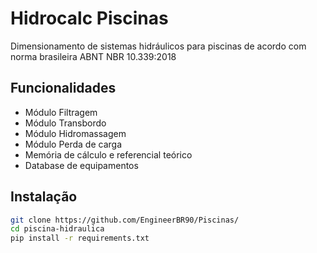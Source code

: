 # Hidrocalc Piscinas
Dimensionamento de sistemas hidráulicos para piscinas de acordo com norma brasileira ABNT NBR 10.339:2018

## Funcionalidades
- Módulo Filtragem
- Módulo Transbordo
- Módulo Hidromassagem
- Módulo Perda de carga
- Memória de cálculo e referencial teórico
- Database de equipamentos
  


## Instalação
```bash
git clone https://github.com/EngineerBR90/Piscinas/
cd piscina-hidraulica
pip install -r requirements.txt
